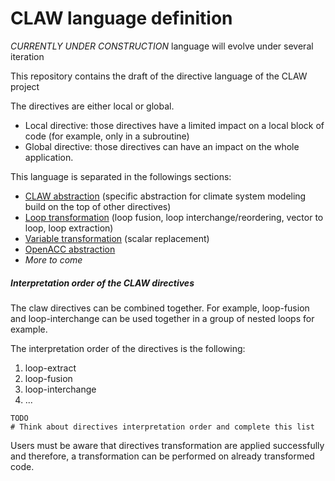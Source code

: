 # CLAW language definition

*CURRENTLY UNDER CONSTRUCTION* language will evolve under several iteration

This repository contains the draft of the directive language of the CLAW
project

The directives are either local or global.

* Local directive: those directives have a limited impact on a local block of
code (for example, only in a subroutine)
* Global directive: those directives can have an impact on the whole
application.


This language is separated in the followings sections:
* [CLAW abstraction](https://github.com/C2SM-RCM/claw-language-definition/blob/master/definition/claw-abstraction.md) (specific abstraction for climate system modeling build
  on the top of other directives)
* [Loop transformation](https://github.com/C2SM-RCM/claw-language-definition/blob/master/definition/loop-transform.md) (loop fusion, loop interchange/reordering, vector to loop, loop extraction)
* [Variable transformation](https://github.com/C2SM-RCM/claw-language-definition/blob/master/definition/var-transform.md) (scalar replacement)
* [OpenACC abstraction](https://github.com/C2SM-RCM/claw-language-definition/blob/master/definition/openacc-abstraction.md)
* *More to come*


##### Interpretation order of the CLAW directives
The claw directives can be combined together. For example, loop-fusion and
loop-interchange can be used together in a group of nested loops for example.

The interpretation order of the directives is the following:

1. loop-extract
2. loop-fusion
3. loop-interchange
4. ...

<!--- TODO --->
```
TODO
# Think about directives interpretation order and complete this list
```

Users must be aware that directives transformation are applied successfully and
therefore, a transformation can be performed on already transformed code.
